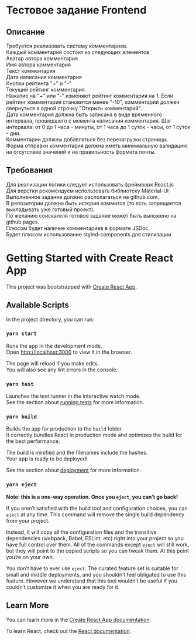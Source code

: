 # Тестовое задание Frontend


## Описание


Требуется реализовать систему комментариев.<br>
Каждый комментарий состоит из следующих элементов:<br>
Аватар автора комментария<br>
Имя автора комментария<br>
Текст комментария<br>
Дата написания комментария<br>
Кнопки рейтинга "+" и "-"<br>
Текущий рейтинг комментария.<br>
Нажатие на "+" или "-" изменяют рейтинг комментария на 1. Если рейтинг комментария становится менее "-10", комментарий должен свернуться в одной строчку "Открыть комментарий".<br>
Дата комментария должна быть записана в виде временного интервала, прошедшего с момента написания комментария. Шаг интервала: от 0 до 1 часа - минуты, от 1 часа до 1
суток - часы, от 1 суток - дни.<br>
Комментарии должны добавляться без перезагрузки страницы.<br>
Форма отправки комментария должна иметь минимальную валидацию на отсутствие значений и на правильность формата почты.<br>

## Требования

Для реализации логики следует использовать фреймворк React.js<br>
Для верстки рекомендуем использовать библиотеку Material-UI<br>
Выполненное задание должно располагаться на github.com.<br>
В репозитории должна быть история коммитов (то есть запрещается выкладывать уже готовый проект).<br>
По желанию соискателя готовое задание может быть выложено на github pages.<br>
Плюсом будет наличие комментариев в формате JSDoc.<br>
Будет плюсом использование styled-components для стилизации<br>


# Getting Started with Create React App

This project was bootstrapped with [Create React App](https://github.com/facebook/create-react-app).

## Available Scripts

In the project directory, you can run:

### `yarn start`

Runs the app in the development mode.\
Open [http://localhost:3000](http://localhost:3000) to view it in the browser.

The page will reload if you make edits.\
You will also see any lint errors in the console.

### `yarn test`

Launches the test runner in the interactive watch mode.\
See the section about [running tests](https://facebook.github.io/create-react-app/docs/running-tests) for more information.

### `yarn build`

Builds the app for production to the `build` folder.\
It correctly bundles React in production mode and optimizes the build for the best performance.

The build is minified and the filenames include the hashes.\
Your app is ready to be deployed!

See the section about [deployment](https://facebook.github.io/create-react-app/docs/deployment) for more information.

### `yarn eject`

**Note: this is a one-way operation. Once you `eject`, you can’t go back!**

If you aren’t satisfied with the build tool and configuration choices, you can `eject` at any time. This command will remove the single build dependency from your project.

Instead, it will copy all the configuration files and the transitive dependencies (webpack, Babel, ESLint, etc) right into your project so you have full control over them. All of the commands except `eject` will still work, but they will point to the copied scripts so you can tweak them. At this point you’re on your own.

You don’t have to ever use `eject`. The curated feature set is suitable for small and middle deployments, and you shouldn’t feel obligated to use this feature. However we understand that this tool wouldn’t be useful if you couldn’t customize it when you are ready for it.

## Learn More

You can learn more in the [Create React App documentation](https://facebook.github.io/create-react-app/docs/getting-started).

To learn React, check out the [React documentation](https://reactjs.org/).
